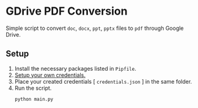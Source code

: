 # GDrive PDF Conversion

Simple script to convert `doc`, `docx`, `ppt`, `pptx` files to `pdf` through Google
Drive.

## Setup

1. Install the necessary packages listed in `Pipfile`.
2. [Setup your own credentials.](https://developers.google.com/workspace/guides/create-credentials)
3. Place your created credentials [ `credentials.json` ] in the same folder.
4. Run the script.
   ```
   python main.py
   ```
